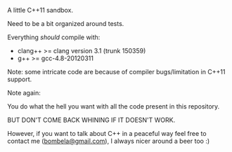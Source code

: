 A little C++11 sandbox.

Need to be a bit organized around tests.

Everything *should* compile with:
 - clang++ >= clang version 3.1 (trunk 150359)
 - g++ >= gcc-4.8-20120311

Note: some intricate code are because of compiler bugs/limitation in C++11 support.

Note again:

You do what the hell you want with all the code present in this repository.

BUT DON'T COME BACK WHINING IF IT DOESN'T WORK.

However, if you want to talk about C++ in a peaceful way feel free to contact
me (bombela@gmail.com), I always nicer around a beer too :)
